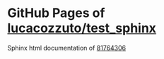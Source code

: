 GitHub Pages of [lucacozzuto/test_sphinx](https://github.com/lucacozzuto/test_sphinx.git)
===
Sphinx html documentation of [81764306](https://github.com/lucacozzuto/test_sphinx/tree/8176430656ee7f4e4bad6cd122368995b82e4cbb)
